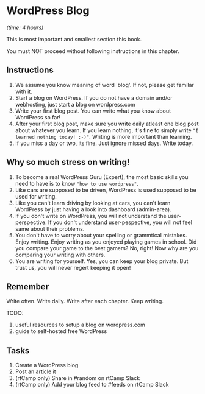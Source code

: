 # WordPress Blog

_\(time: 4 hours\)_

This is most important and smallest section this book.

You must NOT proceed without following instructions in this chapter.

## Instructions

1. We assume you know meaning of word 'blog'. If not, please get familar with it.
2. Start a blog on WordPress. If you do not have a domain and/or webhosting, just start a blog on wordpress.com
3. Write your first blog post. You can write what you know about WordPress so far!
4. After your first blog post, make sure you write daily atleast one blog post about whatever you learn. If you learn nothing, it's fine to simply write `"I learned nothing today! :-)"`. Writing is more important than learning.
5. If you miss a day or two, its fine. Just ignore missed days. Write today.

## Why so much stress on writing!

1. To become a real WordPress Guru \(Expert\), the most basic skills you need to have is to know `"how to use wordpress"`.
2. Like cars are supposed to be driven, WordPress is used supposed to be used for writing.
3. Like you can't learn driving by looking at cars, you can't learn WordPress by just having a look into dashboard \(admin-area\).
4. If you don't write on WordPress, you will not understand the user-perspective. If you don't understand user-pespective, you will not feel same about their problems.
5. You don't have to worry about your spelling or grammtical mistakes. Enjoy writing. Enjoy writing as you enjoyed playing games in school. Did you compare your game to the best gamers? No, right! Now why are you comparing your writing with others.
6. You are writing for yourself. Yes, you can keep your blog private. But trust us, you will never regert keeping it open!

## Remember

Write often. Write daily. Write after each chapter. Keep writing.

TODO:  
1. useful resources to setup a blog on wordpress.com  
2. guide to self-hosted free WordPress

## Tasks

1. Create a WordPress blog
2. Post an article it
3. \(rtCamp only\) Share in \#random on rtCamp Slack
4. \(rtCamp only\) Add your blog feed to \#feeds on rtCamp Slack



